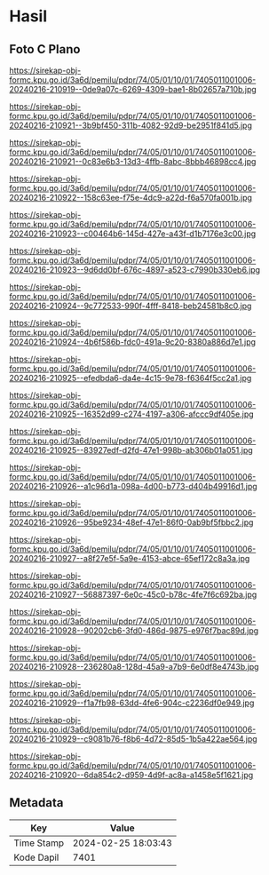 # Hasil

## Foto C Plano

https://sirekap-obj-formc.kpu.go.id/3a6d/pemilu/pdpr/74/05/01/10/01/7405011001006-20240216-210919--0de9a07c-6269-4309-bae1-8b02657a710b.jpg

https://sirekap-obj-formc.kpu.go.id/3a6d/pemilu/pdpr/74/05/01/10/01/7405011001006-20240216-210921--3b9bf450-311b-4082-92d9-be2951f841d5.jpg

https://sirekap-obj-formc.kpu.go.id/3a6d/pemilu/pdpr/74/05/01/10/01/7405011001006-20240216-210921--0c83e6b3-13d3-4ffb-8abc-8bbb46898cc4.jpg

https://sirekap-obj-formc.kpu.go.id/3a6d/pemilu/pdpr/74/05/01/10/01/7405011001006-20240216-210922--158c63ee-f75e-4dc9-a22d-f6a570fa001b.jpg

https://sirekap-obj-formc.kpu.go.id/3a6d/pemilu/pdpr/74/05/01/10/01/7405011001006-20240216-210923--c00464b6-145d-427e-a43f-d1b7176e3c00.jpg

https://sirekap-obj-formc.kpu.go.id/3a6d/pemilu/pdpr/74/05/01/10/01/7405011001006-20240216-210923--9d6dd0bf-676c-4897-a523-c7990b330eb6.jpg

https://sirekap-obj-formc.kpu.go.id/3a6d/pemilu/pdpr/74/05/01/10/01/7405011001006-20240216-210924--9c772533-990f-4fff-8418-beb24581b8c0.jpg

https://sirekap-obj-formc.kpu.go.id/3a6d/pemilu/pdpr/74/05/01/10/01/7405011001006-20240216-210924--4b6f586b-fdc0-491a-9c20-8380a886d7e1.jpg

https://sirekap-obj-formc.kpu.go.id/3a6d/pemilu/pdpr/74/05/01/10/01/7405011001006-20240216-210925--efedbda6-da4e-4c15-9e78-f6364f5cc2a1.jpg

https://sirekap-obj-formc.kpu.go.id/3a6d/pemilu/pdpr/74/05/01/10/01/7405011001006-20240216-210925--16352d99-c274-4197-a306-afccc9df405e.jpg

https://sirekap-obj-formc.kpu.go.id/3a6d/pemilu/pdpr/74/05/01/10/01/7405011001006-20240216-210925--83927edf-d2fd-47e1-998b-ab306b01a051.jpg

https://sirekap-obj-formc.kpu.go.id/3a6d/pemilu/pdpr/74/05/01/10/01/7405011001006-20240216-210926--a1c96d1a-098a-4d00-b773-d404b49916d1.jpg

https://sirekap-obj-formc.kpu.go.id/3a6d/pemilu/pdpr/74/05/01/10/01/7405011001006-20240216-210926--95be9234-48ef-47e1-86f0-0ab9bf5fbbc2.jpg

https://sirekap-obj-formc.kpu.go.id/3a6d/pemilu/pdpr/74/05/01/10/01/7405011001006-20240216-210927--a8f27e5f-5a9e-4153-abce-65ef172c8a3a.jpg

https://sirekap-obj-formc.kpu.go.id/3a6d/pemilu/pdpr/74/05/01/10/01/7405011001006-20240216-210927--56887397-6e0c-45c0-b78c-4fe7f6c692ba.jpg

https://sirekap-obj-formc.kpu.go.id/3a6d/pemilu/pdpr/74/05/01/10/01/7405011001006-20240216-210928--90202cb6-3fd0-486d-9875-e976f7bac89d.jpg

https://sirekap-obj-formc.kpu.go.id/3a6d/pemilu/pdpr/74/05/01/10/01/7405011001006-20240216-210928--236280a8-128d-45a9-a7b9-6e0df8e4743b.jpg

https://sirekap-obj-formc.kpu.go.id/3a6d/pemilu/pdpr/74/05/01/10/01/7405011001006-20240216-210929--f1a7fb98-63dd-4fe6-904c-c2236df0e949.jpg

https://sirekap-obj-formc.kpu.go.id/3a6d/pemilu/pdpr/74/05/01/10/01/7405011001006-20240216-210929--c9081b76-f8b6-4d72-85d5-1b5a422ae564.jpg

https://sirekap-obj-formc.kpu.go.id/3a6d/pemilu/pdpr/74/05/01/10/01/7405011001006-20240216-210920--6da854c2-d959-4d9f-ac8a-a1458e5f1621.jpg


## Metadata

| Key        | Value               |
| ---------- | ------------------- |
| Time Stamp | 2024-02-25 18:03:43 |
| Kode Dapil | 7401                |



